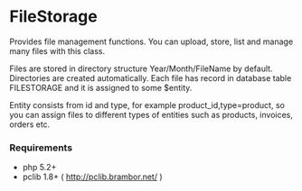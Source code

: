 # FileStorage
Provides file management functions. You can upload, store, list and manage many files with this class.

Files are stored in directory structure Year/Month/FileName by default. Directories are created
automatically. Each file has record in database table FILESTORAGE and it is assigned to some $entity.

Entity consists from id and type, for example product_id,type=product, so you can assign files to different
types of entities such as products, invoices, orders etc.

### Requirements
* php 5.2+
* pclib 1.8+ ( http://pclib.brambor.net/ )